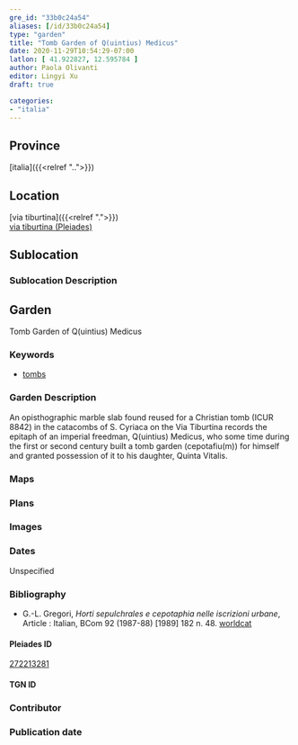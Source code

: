 ```yaml
---
gre_id: "33b0c24a54"
aliases: [/id/33b0c24a54]
type: "garden"
title: "Tomb Garden of Q(uintius) Medicus"
date: 2020-11-29T10:54:29-07:00
latlon: [ 41.922827, 12.595784 ]
author: Paola Olivanti
editor: Lingyi Xu
draft: true

categories:
- "italia"
---
```


## Province
[italia]({{<relref "..">}})

## Location

[via tiburtina]({{<relref ".">}}) \
[via tiburtina (Pleiades)](https://pleiades.stoa.org/places/272213281)

<!--### Location Description-->

<!-- LEAVE THIS BLANK FOR NOW -->

## Sublocation

### Sublocation Description

## Garden

Tomb Garden of Q(uintius) Medicus

### Keywords

- [tombs](http://vocab.getty.edu/page/aat/300005926)

### Garden Description
An opisthographic marble slab found reused for a Christian tomb (ICUR 8842) in the catacombs of S. Cyriaca on the Via Tiburtina records the epitaph of an imperial freedman, Q(uintius) Medicus, who some time during the first or second century built a tomb garden (cepotafiu(m)) for himself and granted possession of it to his daughter, Quinta Vitalis.

### Maps

<!--
{{< image src="FILENAME" alt="ALT_TEXT" title="CAPTION" >}}
-->

### Plans

### Images

### Dates
Unspecified

### Bibliography
- G.-L. Gregori, *Horti sepulchrales e cepotaphia nelle iscrizioni urbane*, Article : Italian, BCom 92 (1987-88) [1989] 182 n. 48. [worldcat](https://www.worldcat.org/title/horti-sepulchrales-e-cepotaphia-nelle-iscrizioni-urbane/oclc/886794800&referer=brief_results)

<!--#### Periodo ID-->

<!-- [PERIODO_ID](https://pleiades.stoa.org/places/PLEIADES_ID) -->

#### Pleiades ID

[272213281](https://pleiades.stoa.org/places/272213281)

#### TGN ID

### Contributor

### Publication date

<!--### Related articles-->

<!-- Links to other related articles. Leave blank for now -->